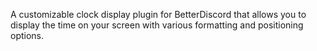 A customizable clock display plugin for BetterDiscord that allows you to display the time on your screen with various formatting and positioning options.

